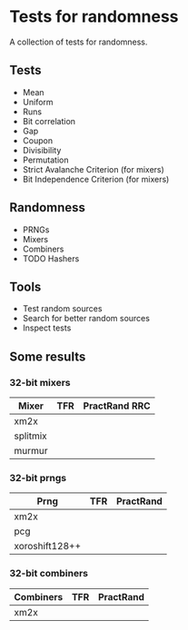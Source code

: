 # Tests for randomness

A collection of tests for randomness.

## Tests
- Mean
- Uniform
- Runs
- Bit correlation
- Gap
- Coupon
- Divisibility
- Permutation
- Strict Avalanche Criterion (for mixers)
- Bit Independence Criterion (for mixers)

## Randomness
- PRNGs
- Mixers
- Combiners
- TODO Hashers

## Tools
- Test random sources
- Search for better random sources
- Inspect tests

## Some results

### 32-bit mixers

Mixer|TFR|PractRand RRC|
-|-|-|
xm2x|||
splitmix|||
murmur|||

### 32-bit prngs

Prng|TFR|PractRand|
-|-|-|
xm2x|||
pcg|||
xoroshift128\+\+|||

### 32-bit combiners

Combiners|TFR|PractRand|
-|-|-|
xm2x|||
